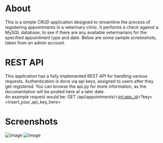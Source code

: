 # About
This is a simple CRUD application designed to streamline the process of registering appointments in a veterinary clinic. It performs a check against a MySQL database, to see if there are any available veterinarians for the specified appointment type and date. Below are some sample screenshots, taken from an admin account.
<br>
# REST API
This application has a fully implemented REST API for handling various requests. Authentication is done via api keys, assigned to users after they get registered. You can browse the api.py for more information, as the documentation will be posted here at a later date.
<br>
An example request would be: GET /api/appointments/<<int:app_id>>?key=<insert_your_api_key_here>
# Screenshots
![image](https://github.com/user-attachments/assets/bc179aa7-eb7d-466d-8c2f-d5c03ba7146d)
![image](https://github.com/user-attachments/assets/9da96096-3518-402d-af50-a704297c3033)
